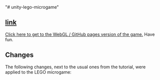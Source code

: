 "# unity-lego-microgame" 

## [link](https://steffenricklin.github.io/unity-lego-microgame/)
[Click here to get to the WebGL / GitHub pages version of the game.](https://steffenricklin.github.io/unity-lego-microgame/)
Have fun.

## Changes
The following changes, next to the usual ones from the tutorial, were applied to the LEGO microgame:
